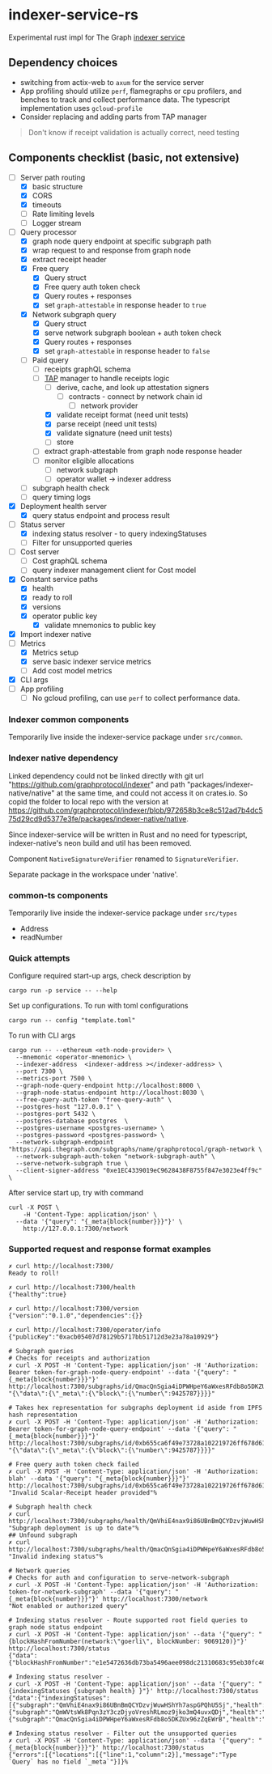 # indexer-service-rs

Experimental rust impl for The Graph [indexer service](https://github.com/graphprotocol/indexer/tree/main/packages/indexer-service)

## Dependency choices

- switching from actix-web to `axum` for the service server
- App profiling should utilize `perf`, flamegraphs or cpu profilers, and benches to track and collect performance data. The typescript implementation uses `gcloud-profile`
- Consider replacing and adding parts from TAP manager

> Don't know if receipt validation is actually correct, need testing

## Components checklist (basic, not extensive)

- [ ] Server path routing
  - [x] basic structure
  - [x] CORS
  - [x] timeouts
  - [ ] Rate limiting levels
  - [ ] Logger stream
- [ ] Query processor
  - [x] graph node query endpoint at specific subgraph path
  - [x] wrap request to and response from graph node
  - [x] extract receipt header
  - [x] Free query
    - [x] Query struct
    - [x] Free query auth token check
    - [x] Query routes + responses
    - [x] set `graph-attestable` in response header to `true`
  - [x] Network subgraph query
    - [x] Query struct
    - [x] serve network subgraph boolean + auth token check
    - [x] Query routes + responses
    - [x] set `graph-attestable` in response header to `false`
  - [ ] Paid query
    - [ ] receipts graphQL schema
    - [ ] [TAP](https://github.com/semiotic-ai/timeline-aggregation-protocol/) manager to handle receipts logic
      - [ ] derive, cache, and look up attestation signers
        - [ ] contracts - connect by network chain id
          - [ ] network provider
      - [x] validate receipt format (need unit tests)
      - [x] parse receipt (need unit tests)
      - [x] validate signature (need unit tests)
      - [ ] store
    - [ ] extract graph-attestable from graph node response header
    - [ ] monitor eligible allocations
      - [ ] network subgraph
      - [ ] operator wallet -> indexer address
  - [ ] subgraph health check
  - [ ] query timing logs
- [x] Deployment health server
  - [x] query status endpoint and process result
- [ ] Status server 
  - [x] indexing status resolver - to query indexingStatuses
  - [ ] Filter for unsupported queries
- [ ] Cost server
  - [ ] Cost graphQL schema
  - [ ] query indexer management client for Cost model
- [x] Constant service paths
  - [x] health
  - [x] ready to roll
  - [x] versions
  - [x] operator public key
    - [x] validate mnemonics to public key
- [x] Import indexer native
- [ ] Metrics
  - [x] Metrics setup
  - [x] serve basic indexer service metrics
  - [ ] Add cost model metrics 
- [x] CLI args
- [ ] App profiling
  - [ ] No gcloud profiling, can use `perf` to collect performance data.

### Indexer common components

Temporarily live inside the indexer-service package under `src/common`.


### Indexer native dependency

Linked dependency could not be linked directly with git url "https://github.com/graphprotocol/indexer" and path "packages/indexer-native/native" at the same time, and could not access it on crates.io. So copid the folder to local repo with the version at https://github.com/graphprotocol/indexer/blob/972658b3ce8c512ad7b4dc575d29cd9d5377e3fe/packages/indexer-native/native.

Since indexer-service will be written in Rust and no need for typescript, indexer-native's neon build and util has been removed. 

Component `NativeSignatureVerifier` renamed to `SignatureVerifier`.

Separate package in the workspace under 'native'.

### common-ts components

Temporarily live inside the indexer-service package under `src/types`

- Address
- readNumber

### Quick attempts

Configure required start-up args, check description by 
```
cargo run -p service -- --help
```

Set up configurations. To run with toml configurations
```
cargo run -- config "template.toml"

```

To run with CLI args
```
cargo run -- --ethereum <eth-node-provider> \
  --mnemonic <operator-mnemonic> \
  --indexer-address  <indexer-address ></indexer-address> \
  --port 7300 \
  --metrics-port 7500 \
  --graph-node-query-endpoint http://localhost:8000 \
  --graph-node-status-endpoint http://localhost:8030 \ 
  --free-query-auth-token "free-query-auth" \
  --postgres-host "127.0.0.1" \
  --postgres-port 5432 \
  --postgres-database postgres  \
  --postgres-username <postgres-username> \
  --postgres-password <postgres-password> \
  --network-subgraph-endpoint "https://api.thegraph.com/subgraphs/name/graphprotocol/graph-network \
  --network-subgraph-auth-token "network-subgraph-auth" \
  --serve-network-subgraph true \
  --client-signer-address "0xe1EC4339019eC9628438F8755f847e3023e4ff9c" \

```

After service start up, try with command 
```
curl -X POST \
	-H 'Content-Type: application/json' \
  --data '{"query": "{_meta{block{number}}}"}' \
	http://127.0.0.1:7300/network
```


### Supported request and response format examples


```
✗ curl http://localhost:7300/
Ready to roll! 

✗ curl http://localhost:7300/health
{"healthy":true}

✗ curl http://localhost:7300/version
{"version":"0.1.0","dependencies":{}}

✗ curl http://localhost:7300/operator/info
{"publicKey":"0xacb05407d78129b5717bb51712d3e23a78a10929"}

# Subgraph queries
# Checks for receipts and authorization
✗ curl -X POST -H 'Content-Type: application/json' -H 'Authorization: Bearer token-for-graph-node-query-endpoint' --data '{"query": "{_meta{block{number}}}"}' http://localhost:7300/subgraphs/id/QmacQnSgia4iDPWHpeY6aWxesRFdb8o5DKZUx96zZqEWrB
"{\"data\":{\"_meta\":{\"block\":{\"number\":9425787}}}}"

# Takes hex representation for subgraphs deployment id aside from IPFS hash representation
✗ curl -X POST -H 'Content-Type: application/json' -H 'Authorization: Bearer token-for-graph-node-query-endpoint' --data '{"query": "{_meta{block{number}}}"}' http://localhost:7300/subgraphs/id/0xb655ca6f49e73728a102219726ff678d61d8fb792874792e9f0d9887dc616600
"{\"data\":{\"_meta\":{\"block\":{\"number\":9425787}}}}"

# Free query auth token check failed
✗ curl -X POST -H 'Content-Type: application/json' -H 'Authorization: blah' --data '{"query": "{_meta{block{number}}}"}' http://localhost:7300/subgraphs/id/0xb655ca6f49e73728a102219726ff678d61d8fb792874792e9f0d9887dc616600
"Invalid Scalar-Receipt header provided"%

# Subgraph health check
✗ curl http://localhost:7300/subgraphs/health/QmVhiE4nax9i86UBnBmQCYDzvjWuwHShYh7aspGPQhU5Sj
"Subgraph deployment is up to date"%                    
## Unfound subgraph
✗ curl http://localhost:7300/subgraphs/health/QmacQnSgia4iDPWHpeY6aWxesRFdb8o5DKZUx96zZqEWrB
"Invalid indexing status"%   

# Network queries
# Checks for auth and configuration to serve-network-subgraph
✗ curl -X POST -H 'Content-Type: application/json' -H 'Authorization: token-for-network-subgraph' --data '{"query": "{_meta{block{number}}}"}' http://localhost:7300/network 
"Not enabled or authorized query"

# Indexing status resolver - Route supported root field queries to graph node status endpoint
✗ curl -X POST -H 'Content-Type: application/json' --data '{"query": "{blockHashFromNumber(network:\"goerli\", blockNumber: 9069120)}"}' http://localhost:7300/status 
{"data":{"blockHashFromNumber":"e1e5472636db73ba5496aee098dc21310683c95eb30fc46f9ba6c36d8b28d58e"}}%                

# Indexing status resolver - 
✗ curl -X POST -H 'Content-Type: application/json' --data '{"query": "{indexingStatuses {subgraph health} }"}' http://localhost:7300/status 
{"data":{"indexingStatuses":[{"subgraph":"QmVhiE4nax9i86UBnBmQCYDzvjWuwHShYh7aspGPQhU5Sj","health":"healthy"},{"subgraph":"QmWVtsWk8Pqn3zY3czDjyoVreshRLmoz9jko3mQ4uvxQDj","health":"healthy"},{"subgraph":"QmacQnSgia4iDPWHpeY6aWxesRFdb8o5DKZUx96zZqEWrB","health":"healthy"}]}}

# Indexing status resolver - Filter out the unsupported queries
✗ curl -X POST -H 'Content-Type: application/json' --data '{"query": "{_meta{block{number}}}"}' http://localhost:7300/status 
{"errors":[{"locations":[{"line":1,"column":2}],"message":"Type `Query` has no field `_meta`"}]}%              

```